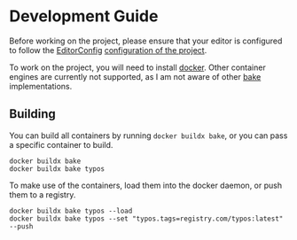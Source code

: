 <!--
SPDX-FileCopyrightText: 2024 Jonas Fierlings <fnoegip@gmail.com>

SPDX-License-Identifier: CC-BY-4.0
-->

# Development Guide

Before working on the project,
please ensure that your editor is configured to follow the [EditorConfig] [configuration of the project].

[EditorConfig]: https://editorconfig.org
[configuration of the project]: ../.editorconfig

To work on the project,
you will need to install [docker].
Other container engines are currently not supported,
as I am not aware of other [bake] implementations.

[docker]: https://www.docker.com/
[bake]: https://docs.docker.com/build/bake/

## Building

You can build all containers by running `docker buildx bake`,
or you can pass a specific container to build.

```console
docker buildx bake
docker buildx bake typos
```

To make use of the containers,
load them into the docker daemon,
or push them to a registry.

```console
docker buildx bake typos --load
docker buildx bake typos --set "typos.tags=registry.com/typos:latest" --push
```
